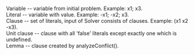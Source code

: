 Variable -- variable from initial problem. Example: x1; x3.  
Literal -- variable with value. Example: -x1; -x2; x3.  
Clause -- set of literals, input of Solver consists of clauses. Example: (x1 x2 -x3).  
Unit clause -- clause with all 'false' literals except exactly one which is undefined.  
Lemma -- clause created by analyzeConflict().
